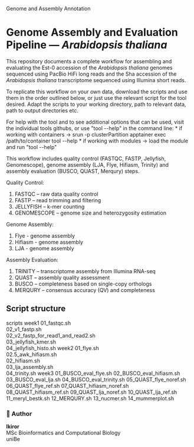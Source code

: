 Genome and Assembly Annotation

# Genome Assembly and Evaluation Pipeline — *Arabidopsis thaliana*

This repository documents a complete workflow for assembling and evaluating the Est-0 accession of the *Arabidopsis thaliana* genomes sequenced using PacBio HiFi long reads and the Sha accession of the *Arabidopsis thaliana* transcriptome sequenced using Illumina short reads. 

To replicate this workflow on your own data, download the scripts and use them in the order outlined below, or just use the relevant script for the tool desired. Adapt the scripts to your working directory, path to relevant data, path to output directories etc. 

For help with the tool and to see additional options that can be used, visit the individual tools githubs, or use "tool --help" in the command line:
    * if working with containers -> srun -p clusterPartition apptainer exec /path/to/container tool --help
    * if working with modules -> load the module and run "tool --help"

This workflow includes quality control (FASTQC, FASTP, Jellyfish, Genomescope), genome assembly (LJA, Flye, Hifiasm, Trinity) and assembly evaluation (BUSCO, QUAST, Merqury) steps. 

Quality Control:
1. FASTQC – raw data quality control  
2. FASTP – read trimming and filtering  
3. JELLYFISH – k-mer counting  
4. GENOMESCOPE – genome size and heterozygosity estimation

Genome Assembly:
1. Flye - genome assembly
2. Hifiasm - genome assembly
3. LJA - genome assembly

Assembly Evaluation:
1. TRINITY – transcriptome assembly from Illumina RNA-seq  
2. QUAST – assembly quality assessment  
3. BUSCO – completeness based on single-copy orthologs  
4. MERQURY – consensus accuracy (QV) and completeness  

## Script structure
scripts
    week1
        01_fastqc.sh  
        02_v1_fastp.sh  
        02_v2_fastp_for_read1_and_read2.sh  
        03_jellyfish_kmer.sh  
        04_jellyfish_histo.sh
    week2
        01_flye.sh  
        02.5_awk_hifiasm.sh  
        02_hifiasm.sh  
        03_lja_assembly.sh  
        04_trinity.sh
    week3
        01_BUSCO_eval_flye.sh
        02_BUSCO_eval_hifiasm.sh
        03_BUSCO_eval_lja.sh 
        04_BUSCO_eval_trinity.sh
        05_QUAST_flye_noref.sh
        06_QUAST_flye_ref.sh
        07_QUAST_hifiasm_noref.sh
        08_QUAST_hifiasm_ref.sh
        09_QUAST_lja_noref.sh
        10_QUAST_lja_ref.sh
        11_meryl_bestk.sh
        12_MERQURY.sh
        13_nucmer.sh
        14_mummerplot.sh
                 
### 🧾 Author
**Ikiror**  
MSc Bioinformatics and Computational Biology  
uniBe 